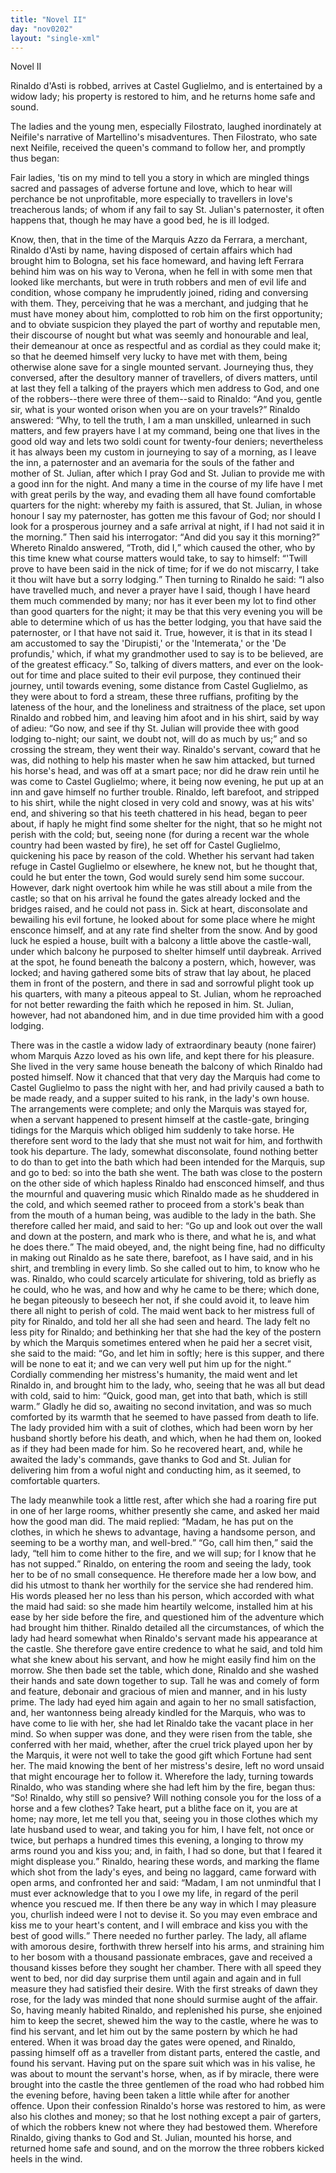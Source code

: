 ```yaml
---
title: "Novel II"
day: "nov0202"
layout: "single-xml"
---
```

<div id="nov0202" type="novella" who="filostrato"><head>Novel II</head><argument><p><milestone id="p02020001"/><!--(i)-->Rinaldo d'Asti is robbed, arrives at Castel Guglielmo,
 and is entertained by a widow lady; his property is
 restored to him, and he returns home safe and sound.<!--(/i)--></p></argument><div3 type="commentary" who="author"><p><milestone id="p02020002"/><!--(sc)-->The<!--(/sc)--> ladies and the young men, especially Filostrato, laughed
	inordinately at Neifile's narrative of Martellino's misadventures.
	Then Filostrato, who sate next Neifile, received the queen's command
	to follow her, and promptly thus began:</p></div3><div3 type="commentary" who="filostrato"><p><milestone id="p02020003"/>Fair ladies, 'tis on my mind to tell you a story in which are
 mingled things sacred and passages of adverse fortune and love,
 which to hear will perchance be not unprofitable, more especially to
 travellers in love's treacherous lands; of whom if any fail to say St.
 Julian's paternoster, it often happens that, though he may have a
 good bed, he is ill lodged.</p></div3><p><milestone id="p02020004"/>Know, then, that in the time of the Marquis Azzo da Ferrara, a
 merchant, Rinaldo d'Asti by name, having disposed of certain affairs
 which had brought him to Bologna, set his face homeward, and
 having left Ferrara behind him was on his way to Verona, when he
 fell in with some men that looked like merchants, but were in truth
 robbers and men of evil life and condition, whose company he
      imprudently joined, riding and conversing with them. <milestone id="p02020005"/>They, perceiving
 that he was a merchant, and judging that he must have
 money about him, complotted to rob him on the first opportunity;
 and to obviate suspicion they played the part of worthy and reputable
 men, their discourse of nought but what was seemly and honourable
 and leal, their demeanour at once as respectful and as cordial as they
 could make it; so that he deemed himself very lucky to have met
 with them, being otherwise alone save for a single mounted servant.
 <pb n="74"/>
<milestone id="p02020006"/>Journeying
 thus, they conversed, after the desultory manner of travellers,
 of divers matters, until at last they fell a talking of the prayers which
 men address to God, and one of the robbers--there were three of
 them--said to Rinaldo: <q direct="unspecified">And you, gentle sir, what is your wonted
 orison when you are on your travels?</q>
<milestone id="p02020007"/>Rinaldo answered: <q direct="unspecified">Why,
 to tell the truth, I am a man unskilled, unlearned in such matters,
 and few prayers have I at my command, being one that lives in the
 good old way and lets two soldi count for twenty-four deniers;
 nevertheless it has always been my custom in journeying to say of a
 morning, as I leave the inn, a paternoster and an avemaria for the
 souls of the father and mother of St. Julian, after which I pray God
 and St. Julian to provide me with a good inn for the night. <milestone id="p02020008"/>And
 many a time in the course of my life have I met with great perils by
 the way, and evading them all have found comfortable quarters for
 the night: whereby my faith is assured, that St. Julian, in whose
 honour I say my paternoster, has gotten me this favour of God; nor
 should I look for a prosperous journey and a safe arrival at night, if
 I had not said it in the morning.</q>
<milestone id="p02020009"/>Then said his interrogator:
 <q direct="unspecified">And did you say it this morning?</q>
<milestone id="p02020010"/>Whereto Rinaldo answered, <q direct="unspecified">Troth, did I,</q>
<milestone id="p02020011"/>which caused the other, who by this time knew
 what course matters would take, to say to himself: <q direct="unspecified">'Twill prove
 to have been said in the nick of time; for if we do not miscarry, I
 take it thou wilt have but a sorry lodging.</q>
<milestone id="p02020012"/>Then turning to
 Rinaldo he said: <q direct="unspecified">I also have travelled much, and never a prayer
 have I said, though I have heard them much commended by many;
 nor has it ever been my lot to find other than good quarters for the
 night; it may be that this very evening you will be able to determine
 which of us has the better lodging, you that have said the paternoster,
 or I that have not said it. True, however, it is that in its stead I
 am accustomed to say the 'Dirupisti,' or the 'Intemerata,' or the
 'De profundis,' which, if what my grandmother used to say is to be
 believed, are of the greatest efficacy.</q>
<milestone id="p02020013"/>So, talking of divers matters,
 and ever on the look-out for time and place suited to their evil
 purpose, they continued their journey, until towards evening, some
 distance from Castel Guglielmo, as they were about to ford a stream,
 these three ruffians, profiting by the lateness of the hour, and the
 loneliness and straitness of the place, set upon Rinaldo and robbed
 him, and leaving him afoot and in his shirt, said by way of adieu:
 <pb n="75"/><q direct="unspecified">Go now, and see if thy St. Julian will provide thee with good
 lodging to-night; our saint, we doubt not, will do as much by us;</q>
 and so crossing the stream, they went their way. <milestone id="p02020014"/>Rinaldo's servant,
 coward that he was, did nothing to help his master when he saw him
 attacked, but turned his horse's head, and was off at a smart pace;
 nor did he draw rein until he was come to Castel Guglielmo; where,
 it being now evening, he put up at an inn and gave himself no
 further trouble. <milestone id="p02020015"/>Rinaldo, left barefoot, and stripped to his shirt,
 while the night closed in very cold and snowy, was at his wits' end,
 and shivering so that his teeth chattered in his head, began to peer
 about, if haply he might find some shelter for the night, that so
 he might not perish with the cold; but, seeing none (for during a
 recent war the whole country had been wasted by fire), he set off for
 Castel Guglielmo, quickening his pace by reason of the cold.
 Whether his servant had taken refuge in Castel Guglielmo or
 elsewhere, he knew not, but he thought that, could he but enter
 the town, God would surely send him some succour. <milestone id="p02020016"/>However,
 dark night overtook him while he was still about a mile from the
 castle; so that on his arrival he found the gates already locked and
 the bridges raised, and he could not pass in. <milestone id="p02020017"/>Sick at heart, disconsolate
 and bewailing his evil fortune, he looked about for some
 place where he might ensconce himself, and at any rate find shelter
 from the snow. And by good luck he espied a house, built with a
 balcony a little above the castle-wall, under which balcony he
 purposed to shelter himself until daybreak. Arrived at the spot, he
 found beneath the balcony a postern, which, however, was locked;
 and having gathered some bits of straw that lay about, he placed
 them in front of the postern, and there in sad and sorrowful plight
 took up his quarters, with many a piteous appeal to St. Julian, whom
 he reproached for not better rewarding the faith which he reposed
 in him. <milestone id="p02020018"/>St. Julian, however, had not abandoned him, and in due
 time provided him with a good lodging.</p><p><milestone id="p02020019"/>There was in the castle a widow lady of extraordinary beauty
 (none fairer) whom Marquis Azzo loved as his own life, and kept
 there for his pleasure. She lived in the very same house beneath
 the balcony of which Rinaldo had posted himself. <milestone id="p02020020"/>Now it chanced
 that that very day the Marquis had come to Castel Guglielmo to
 pass the night with her, and had privily caused a bath to be made
 <pb n="76"/>ready, and a supper suited to his rank, in the lady's own house.
 The arrangements were complete; and only the Marquis was stayed
 for, when a servant happened to present himself at the castle-gate,
 bringing tidings for the Marquis which obliged him suddenly to take
 horse. He therefore sent word to the lady that she must not wait
 for him, and forthwith took his departure. <milestone id="p02020021"/>The lady, somewhat
 disconsolate, found nothing better to do than to get into the bath
 which had been intended for the Marquis, sup and go to bed: so
 into the bath she went. <milestone id="p02020022"/>The bath was close to the postern on the
 other side of which hapless Rinaldo had ensconced himself, and thus
 the mournful and quavering music which Rinaldo made as he
 shuddered in the cold, and which seemed rather to proceed from a
 stork's beak than from the mouth of a human being, was audible to
 the lady in the bath. She therefore called her maid, and said to
 her: <q direct="unspecified">Go up and look out over the wall and down at the postern,
 and mark who is there, and what he is, and what he does there.</q>
<milestone id="p02020023"/>The maid obeyed, and, the night being fine, had no difficulty in
 making out Rinaldo as he sate there, barefoot, as I have said, and in
 his shirt, and trembling in every limb. So she called out to him,
 to know who he was. <milestone id="p02020024"/>Rinaldo, who could scarcely articulate for
 shivering, told as briefly as he could, who he was, and how and why
 he came to be there; which done, he began piteously to beseech
 her not, if she could avoid it, to leave him there all night to perish of
 cold. <milestone id="p02020025"/>The maid went back to her mistress full of pity for Rinaldo,
 and told her all she had seen and heard. The lady felt no less pity
 for Rinaldo; and bethinking her that she had the key of the postern
 by which the Marquis sometimes entered when he paid her a secret
 visit, she said to the maid: <q direct="unspecified">Go, and let him in softly; here is
 this supper, and there will be none to eat it; and we can very well
 put him up for the night.</q>
<milestone id="p02020026"/>Cordially commending her mistress's
 humanity, the maid went and let Rinaldo in, and brought him to the
 lady, who, seeing that he was all but dead with cold, said to him:
 <q direct="unspecified">Quick, good man, get into that bath, which is still warm.</q>
<milestone id="p02020027"/>Gladly he did so, awaiting no second invitation, and was so much
 comforted by its warmth that he seemed to have passed from death
 to life. The lady provided him with a suit of clothes, which
 had been worn by her husband shortly before his death, and which,
 when he had them on, looked as if they had been made for him. So
 <pb n="77"/>he recovered heart, and, while he awaited the lady's commands, gave
 thanks to God and St. Julian for delivering him from a woful night
 and conducting him, as it seemed, to comfortable quarters.</p><p><milestone id="p02020028"/>The lady meanwhile took a little rest, after which she had a
 roaring fire put in one of her large rooms, whither presently she
 came, and asked her maid how the good man did. <milestone id="p02020029"/>The maid
 replied: <q direct="unspecified">Madam, he has put on the clothes, in which he shews
 to advantage, having a handsome person, and seeming to be a worthy
 man, and well-bred.</q>
<milestone id="p02020030"/><q direct="unspecified">Go, call him then,</q> said the lady, <q direct="unspecified">tell him
 to come hither to the fire, and we will sup; for I know that he has
 not supped.</q>
<milestone id="p02020031"/>Rinaldo, on entering the room and seeing the lady,
 took her to be of no small consequence. He therefore made her a
 low bow, and did his utmost to thank her worthily for the service
 she had rendered him. <milestone id="p02020032"/>His words pleased her no less than his
 person, which accorded with what the maid had said: so she made
 him heartily welcome, installed him at his ease by her side before the
 fire, and questioned him of the adventure which had brought him
 thither. Rinaldo detailed all the circumstances, <milestone id="p02020033"/>of which the lady
 had heard somewhat when Rinaldo's servant made his appearance at
 the castle. She therefore gave entire credence to what he said, and
 told him what she knew about his servant, and how he might easily
 find him on the morrow. <milestone id="p02020034"/>She then bade set the table, which done,
 Rinaldo and she washed their hands and sate down together to sup.
 <milestone id="p02020035"/>Tall he was and comely of form and feature, debonair and gracious
 of mien and manner, and in his lusty prime. The lady had eyed
 him again and again to her no small satisfaction, and, her wantonness
 being already kindled for the Marquis, who was to have come
 to lie with her, she had let Rinaldo take the vacant place in her
 mind. So when supper was done, and they were risen from the
 table, she conferred with her maid, whether, after the cruel trick
 played upon her by the Marquis, it were not well to take the good
 gift which Fortune had sent her. <milestone id="p02020036"/>The maid knowing the bent of
 her mistress's desire, left no word unsaid that might encourage her
 to follow it. Wherefore the lady, turning towards Rinaldo, who
 was standing where she had left him by the fire, began thus: 
<milestone id="p02020037"/><q direct="unspecified">So!
 Rinaldo, why still so pensive? Will nothing console you for the
 loss of a horse and a few clothes? Take heart, put a blithe face on
 it, you are at home; nay more, let me tell you that, seeing you in
 <pb n="78"/>those clothes which my late husband used to wear, and taking you
 for him, I have felt, not once or twice, but perhaps a hundred times
 this evening, a longing to throw my arms round you and kiss you;
 and, in faith, I had so done, but that I feared it might displease you.</q>
<milestone id="p02020038"/>Rinaldo, hearing these words, and marking the flame which shot
 from the lady's eyes, and being no laggard, came forward with open
 arms, and confronted her and said: <q direct="unspecified">Madam, I am not unmindful
 that I must ever acknowledge that to you I owe my life, in regard
 of the peril whence you rescued me. If then there be any way in
 which I may pleasure you, churlish indeed were I not to devise it.
 So you may even embrace and kiss me to your heart's content, and
 I will embrace and kiss you with the best of good wills.</q> There
 needed no further parley. <milestone id="p02020039"/>The lady, all aflame with amorous desire,
 forthwith threw herself into his arms, and straining him to her
 bosom with a thousand passionate embraces, gave and received a
 thousand kisses before they sought her chamber. There with all
 speed they went to bed, nor did day surprise them until again and
 again and in full measure they had satisfied their desire. <milestone id="p02020040"/>With the
 first streaks of dawn they rose, for the lady was minded that none
 should surmise aught of the affair. So, having meanly habited
 Rinaldo, and replenished his purse, she enjoined him to keep the
 secret, shewed him the way to the castle, where he was to find his
 servant, and let him out by the same postern by which he had
 entered. <milestone id="p02020041"/>When it was broad day the gates were opened, and
 Rinaldo, passing himself off as a traveller from distant parts, entered
 the castle, and found his servant. Having put on the spare suit
 which was in his valise, he was about to mount the servant's horse,
 when, as if by miracle, there were brought into the castle the three
 gentlemen of the road who had robbed him the evening before,
 having been taken a little while after for another offence. Upon
 their confession Rinaldo's horse was restored to him, as were also his
 clothes and money; so that he lost nothing except a pair of garters,
 of which the robbers knew not where they had bestowed them.
 <milestone id="p02020042"/>Wherefore Rinaldo, giving thanks to God and St. Julian, mounted
 his horse, and returned home safe and sound, and on the morrow the
 three robbers kicked heels in the wind.</p></div>